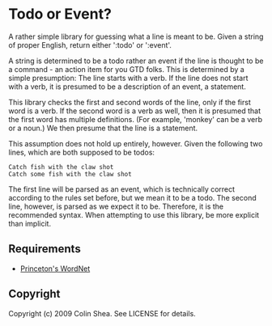 # Todo or Event?

A rather simple library for guessing what a line is meant to be. Given a string
of proper English, return either ':todo' or ':event'.

A string is determined to be a todo rather an event if the line is thought to be
a command - an action item for you GTD folks. This is determined by a simple
presumption: The line starts with a verb. If the line does not start with a verb,
it is presumed to be a description of an event, a statement.

This library checks the first and second words of the line, only if the first
word is a verb. If the second word is a verb as well, then it is presumed
that the first word has multiple definitions. (For example, 'monkey' can be a
verb or a noun.) We then presume that the line is a statement.

This assumption does not hold up entirely, however. Given the following two
lines, which are both supposed to be todos:

	Catch fish with the claw shot
	Catch some fish with the claw shot

The first line will be parsed as an event, which is technically correct
according to the rules set before, but we mean it to be a todo. The second line,
however, is parsed as we expect it to be. Therefore, it is the recommended
syntax. When attempting to use this library, be more explicit than implicit.

## Requirements

 * [Princeton's WordNet](http://wordnet.princeton.edu/)

## Copyright

Copyright (c) 2009 Colin Shea. See LICENSE for details.
